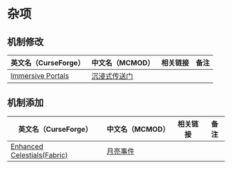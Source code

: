 # 杂项

## 机制修改

| 英文名（CurseForge）                                                                    | 中文名（MCMOD）                                      | 相关链接 | 备注 |
| --------------------------------------------------------------------------------------- | ---------------------------------------------------- | -------- | ---- |
| [Immersive Portals](https://www.curseforge.com/minecraft/mc-mods/immersive-portals-mod) | [沉浸式传送门](https://www.mcmod.cn/class/2410.html) |          |      |

## 机制添加

| 英文名（CurseForge）                                                                                   | 中文名（MCMOD）                                  | 相关链接 | 备注 |
| ------------------------------------------------------------------------------------------------------ | ------------------------------------------------ | -------- | ---- |
| [Enhanced Celestials(Fabric)](https://www.curseforge.com/minecraft/mc-mods/enhanced-celestials-fabric) | [月亮事件](https://www.mcmod.cn/class/3452.html) |          |      |
